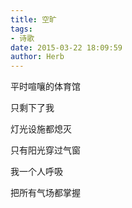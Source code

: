 ```yaml
---
title: 空旷
tags:
- 诗歌
date: 2015-03-22 18:09:59
author: Herb
---
```

平时喧嚷的体育馆

只剩下了我

灯光设施都熄灭

只有阳光穿过气窗

我一个人呼吸

把所有气场都掌握